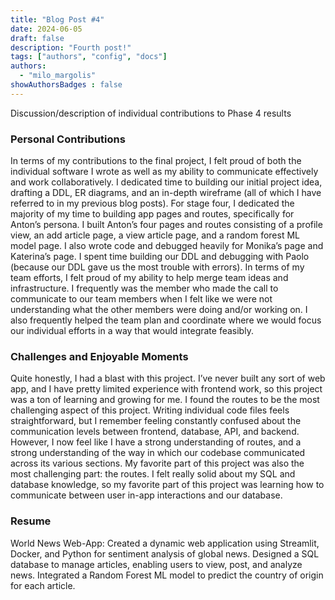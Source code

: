 ```yaml
---
title: "Blog Post #4"
date: 2024-06-05
draft: false
description: "Fourth post!"
tags: ["authors", "config", "docs"]
authors:
  - "milo_margolis"
showAuthorsBadges : false
---
```


Discussion/description of individual contributions to Phase 4 results

### Personal Contributions

In terms of my contributions to the final project, I felt proud of both the individual software I wrote as well as my ability to communicate effectively and work collaboratively. I dedicated time to building our initial project idea, drafting a DDL, ER diagrams, and an in-depth wireframe (all of which I have referred to in my previous blog posts). For stage four, I dedicated the majority of my time to building app pages and routes, specifically for Anton’s persona. I built Anton’s four pages and routes consisting of a profile view, an add article page, a view article page, and a random forest ML model page. I also wrote code and debugged heavily for Monika’s page and Katerina’s page. I spent time building our DDL and debugging with Paolo (because our DDL gave us the most trouble with errors). In terms of my team efforts, I felt proud of my ability to help merge team ideas and infrastructure. I frequently was the member who made the call to communicate to our team members when I felt like we were not understanding what the other members were doing and/or working on. I also frequently helped the team plan and coordinate where we would focus our individual efforts in a way that would integrate feasibly.

### Challenges and Enjoyable Moments

Quite honestly, I had a blast with this project. I’ve never built any sort of web app, and I have pretty limited experience with frontend work, so this project was a ton of learning and growing for me. I found the routes to be the most challenging aspect of this project. Writing individual code files feels straightforward, but I remember feeling constantly confused about the communication levels between frontend, database, API, and backend. However, I now feel like I have a strong understanding of routes, and a strong understanding of the way in which our codebase communicated across its various sections. My favorite part of this project was also the most challenging part: the routes. I felt really solid about my SQL and database knowledge, so my favorite part of this project was learning how to communicate between user in-app interactions and our database.

### Resume
World News Web-App:
Created a dynamic web application using Streamlit, Docker, and Python for sentiment analysis of global news. Designed a SQL database to manage articles, enabling users to view, post, and analyze news. Integrated a Random Forest ML model to predict the country of origin for each article.
